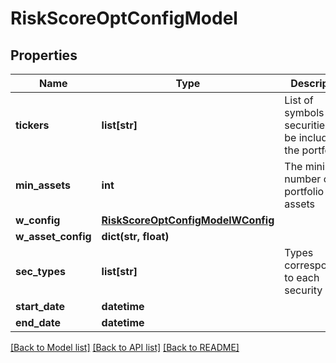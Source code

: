 # RiskScoreOptConfigModel

## Properties
Name | Type | Description | Notes
------------ | ------------- | ------------- | -------------
**tickers** | **list[str]** | List of symbols for securities to be included in the portfolio | 
**min_assets** | **int** | The minimum number of portfolio assets | 
**w_config** | [**RiskScoreOptConfigModelWConfig**](RiskScoreOptConfigModelWConfig.md) |  | 
**w_asset_config** | **dict(str, float)** |  | [optional] 
**sec_types** | **list[str]** | Types corresponding to each security | 
**start_date** | **datetime** |  | 
**end_date** | **datetime** |  | 

[[Back to Model list]](../README.md#documentation-for-models) [[Back to API list]](../README.md#documentation-for-api-endpoints) [[Back to README]](../README.md)


